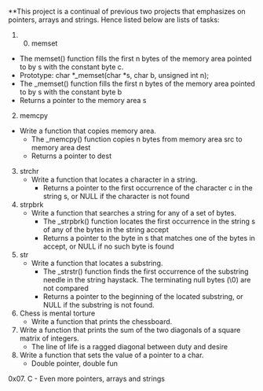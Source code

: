**This project is a continual of previous two projects that emphasizes on pointers, arrays and strings. Hence listed below are lists of tasks:
1.  0. memset
 * The  memset() function fills the first n bytes of the memory area pointed to by s with the
       constant byte c.
 * Prototype: char *_memset(char *s, char b, unsigned int n);
 * The _memset() function fills the first n bytes of the memory area pointed to by s with the constant byte b
 * Returns a pointer to the memory area s
2. memcpy
  * Write a function that copies memory area.
       - The _memcpy() function copies n bytes from memory area src to memory area dest
       - Returns a pointer to dest
3. strchr
    * Write a function that locates a character in a string.
        * Returns a pointer to the first occurrence of the character c in the string s, or NULL if the character is not found
4. strpbrk
    * Write a function that searches a string for any of a set of bytes.
        * The _strpbrk() function locates the first occurrence in the string s of any of the bytes in the string accept
        * Returns a pointer to the byte in s that matches one of the bytes in accept, or NULL if no such byte is found
5. str
    * Write a function that locates a substring.
        * The _strstr() function finds the first occurrence of the substring needle in the string haystack. The terminating null bytes (\0) are not compared 
        * Returns a pointer to the beginning of the located substring, or NULL if the substring is not found.
6. Chess is mental torture
    * Write a function that prints the chessboard.
7. Write a function that prints the sum of the two diagonals of a square matrix of integers.
    * The line of life is a ragged diagonal between duty and desire
8. Write a function that sets the value of a pointer to a char.
    * Double pointer, double fun
  
    
0x07. C - Even more pointers, arrays and strings
